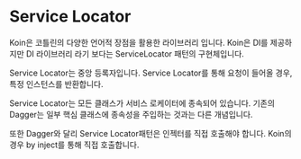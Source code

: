 # Service Locator

Koin은 코틀린의 다양한 언어적 장점을 활용한 라이브러리 입니다. Koin은 DI를 제공하지만 DI 라이브러리 라기 보다는 ServiceLocator 패턴의 구현체입니다.

Service Locator는 중앙 등록자입니다. Service Locator를 통해 요청이 들어올 경우, 특정 인스턴스를 반환합니다.

Service Locator는 모든 클래스가 서비스 로케이터에 종속되어 있습니다. 기존의 Dagger는 일부 핵심 클래스에 종속성을 주입하는 것과는 다른 개념입니다.

또한 Dagger와 달리 Service Locator패턴은 인젝터를 직접 호출해야 합니다. Koin의 경우 by inject를 통해 직접 호출합니다.

